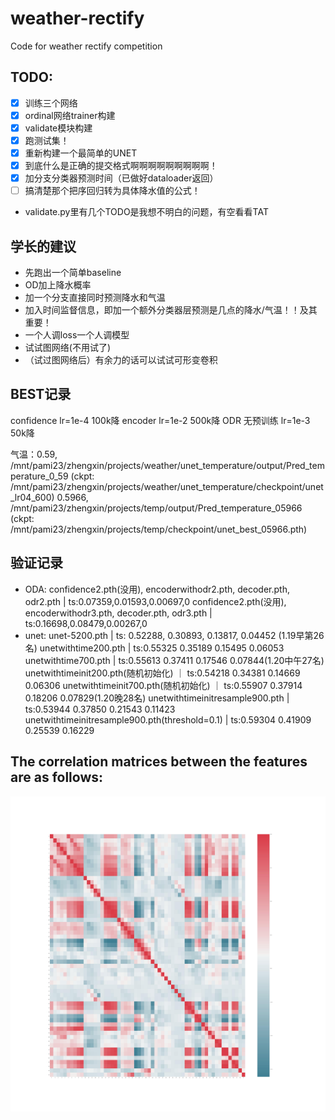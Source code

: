 # weather-rectify
Code for weather rectify competition


## TODO: 
- [x] 训练三个网络
- [x] ordinal网络trainer构建
- [x] validate模块构建
- [x] 跑测试集！
- [x] 重新构建一个最简单的UNET
- [x] 到底什么是正确的提交格式啊啊啊啊啊啊啊啊啊！
- [x] 加分支分类器预测时间（已做好dataloader返回）
- [ ] 搞清楚那个把序回归转为具体降水值的公式！
- validate.py里有几个TODO是我想不明白的问题，有空看看TAT

 
## 学长的建议
- 先跑出一个简单baseline
- OD加上降水概率
- 加一个分支直接同时预测降水和气温
- 加入时间监督信息，即加一个额外分类器层预测是几点的降水/气温！！及其重要！
- 一个人调loss一个人调模型
- 试试图网络(不用试了)
- （试过图网络后）有余力的话可以试试可形变卷积

## BEST记录
confidence lr=1e-4  100k降
encoder lr=1e-2 500k降
ODR 无预训练 lr=1e-3 50k降

气温：0.59, /mnt/pami23/zhengxin/projects/weather/unet_temperature/output/Pred_temperature_0_59 
            (ckpt: /mnt/pami23/zhengxin/projects/weather/unet_temperature/checkpoint/unet_lr04_600)
    0.5966, /mnt/pami23/zhengxin/projects/temp/output/Pred_temperature_05966
            (ckpt: /mnt/pami23/zhengxin/projects/temp/checkpoint/unet_best_05966.pth)

## 验证记录
- ODA:
    confidence2.pth(没用), encoderwithodr2.pth, decoder.pth, odr2.pth | ts:0.07359,0.01593,0.00697,0
    confidence2.pth(没用), encoderwithodr3.pth, decoder.pth, odr3.pth | ts:0.16698,0.08479,0.00267,0
- unet:
    unet-5200.pth | ts: 0.52288, 0.30893, 0.13817, 0.04452 (1.19早第26名)
    unetwithtime200.pth | ts:0.55325 0.35189 0.15495 0.06053
    unetwithtime700.pth | ts:0.55613 0.37411 0.17546 0.07844(1.20中午27名)
    unetwithtimeinit200.pth(随机初始化) ｜ ts:0.54218 0.34381 0.14669 0.06306
    unetwithtimeinit700.pth(随机初始化) ｜ ts:0.55907 0.37914 0.18206 0.07829(1.20晚28名)
    unetwithtimeinitresample900.pth | ts:0.53944 0.37850 0.21543 0.11423
    unetwithtimeinitresample900.pth(threshold=0.1) | ts:0.59304 0.41909 0.25539 0.16229
## The correlation matrices between the features are as follows:
![](corrMatrix.jpg)
